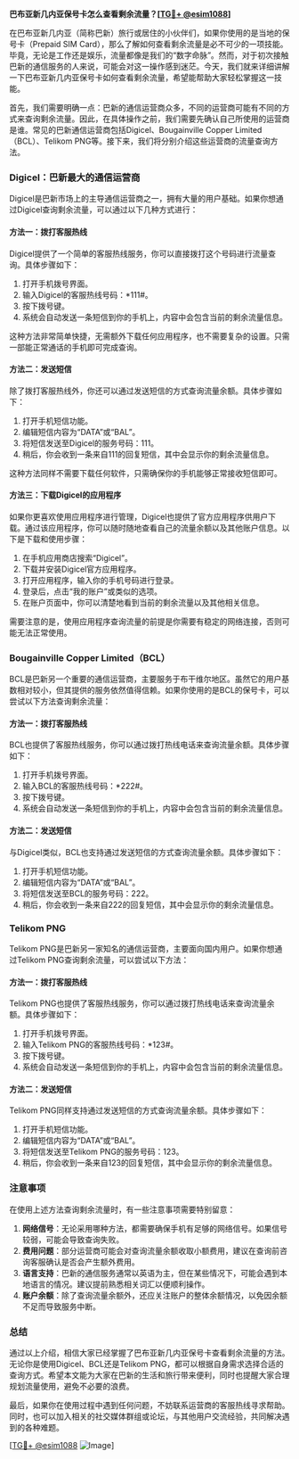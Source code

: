 **巴布亚新几内亚保号卡怎么查看剩余流量？[[TG💪+ @esim1088](https://t.me/s/esim1088)]**

在巴布亚新几内亚（简称巴新）旅行或居住的小伙伴们，如果你使用的是当地的保号卡（Prepaid SIM Card），那么了解如何查看剩余流量是必不可少的一项技能。毕竟，无论是工作还是娱乐，流量都像是我们的“数字命脉”。然而，对于初次接触巴新的通信服务的人来说，可能会对这一操作感到迷茫。今天，我们就来详细讲解一下巴布亚新几内亚保号卡如何查看剩余流量，希望能帮助大家轻松掌握这一技能。

首先，我们需要明确一点：巴新的通信运营商众多，不同的运营商可能有不同的方式来查询剩余流量。因此，在具体操作之前，我们需要先确认自己所使用的运营商是谁。常见的巴新通信运营商包括Digicel、Bougainville Copper Limited（BCL）、Telikom PNG等。接下来，我们将分别介绍这些运营商的流量查询方法。

### Digicel：巴新最大的通信运营商

Digicel是巴新市场上的主导通信运营商之一，拥有大量的用户基础。如果你想通过Digicel查询剩余流量，可以通过以下几种方式进行：

#### 方法一：拨打客服热线
Digicel提供了一个简单的客服热线服务，你可以直接拨打这个号码进行流量查询。具体步骤如下：
1. 打开手机拨号界面。
2. 输入Digicel的客服热线号码：*111#。
3. 按下拨号键。
4. 系统会自动发送一条短信到你的手机上，内容中会包含当前的剩余流量信息。

这种方法非常简单快捷，无需额外下载任何应用程序，也不需要复杂的设置。只需一部能正常通话的手机即可完成查询。

#### 方法二：发送短信
除了拨打客服热线外，你还可以通过发送短信的方式查询流量余额。具体步骤如下：
1. 打开手机短信功能。
2. 编辑短信内容为“DATA”或“BAL”。
3. 将短信发送至Digicel的服务号码：111。
4. 稍后，你会收到一条来自111的回复短信，其中会显示你的剩余流量信息。

这种方法同样不需要下载任何软件，只需确保你的手机能够正常接收短信即可。

#### 方法三：下载Digicel的应用程序
如果你更喜欢使用应用程序进行管理，Digicel也提供了官方应用程序供用户下载。通过该应用程序，你可以随时随地查看自己的流量余额以及其他账户信息。以下是下载和使用步骤：
1. 在手机应用商店搜索“Digicel”。
2. 下载并安装Digicel官方应用程序。
3. 打开应用程序，输入你的手机号码进行登录。
4. 登录后，点击“我的账户”或类似的选项。
5. 在账户页面中，你可以清楚地看到当前的剩余流量以及其他相关信息。

需要注意的是，使用应用程序查询流量的前提是你需要有稳定的网络连接，否则可能无法正常使用。

### Bougainville Copper Limited（BCL）
BCL是巴新另一个重要的通信运营商，主要服务于布干维尔地区。虽然它的用户基数相对较小，但其提供的服务依然值得信赖。如果你使用的是BCL的保号卡，可以尝试以下方法查询剩余流量：

#### 方法一：拨打客服热线
BCL也提供了客服热线服务，你可以通过拨打热线电话来查询流量余额。具体步骤如下：
1. 打开手机拨号界面。
2. 输入BCL的客服热线号码：*222#。
3. 按下拨号键。
4. 系统会自动发送一条短信到你的手机上，内容中会包含当前的剩余流量信息。

#### 方法二：发送短信
与Digicel类似，BCL也支持通过发送短信的方式查询流量余额。具体步骤如下：
1. 打开手机短信功能。
2. 编辑短信内容为“DATA”或“BAL”。
3. 将短信发送至BCL的服务号码：222。
4. 稍后，你会收到一条来自222的回复短信，其中会显示你的剩余流量信息。

### Telikom PNG
Telikom PNG是巴新另一家知名的通信运营商，主要面向国内用户。如果你想通过Telikom PNG查询剩余流量，可以尝试以下方法：

#### 方法一：拨打客服热线
Telikom PNG也提供了客服热线服务，你可以通过拨打热线电话来查询流量余额。具体步骤如下：
1. 打开手机拨号界面。
2. 输入Telikom PNG的客服热线号码：*123#。
3. 按下拨号键。
4. 系统会自动发送一条短信到你的手机上，内容中会包含当前的剩余流量信息。

#### 方法二：发送短信
Telikom PNG同样支持通过发送短信的方式查询流量余额。具体步骤如下：
1. 打开手机短信功能。
2. 编辑短信内容为“DATA”或“BAL”。
3. 将短信发送至Telikom PNG的服务号码：123。
4. 稍后，你会收到一条来自123的回复短信，其中会显示你的剩余流量信息。

### 注意事项
在使用上述方法查询剩余流量时，有一些注意事项需要特别留意：
1. **网络信号**：无论采用哪种方法，都需要确保手机有足够的网络信号。如果信号较弱，可能会导致查询失败。
2. **费用问题**：部分运营商可能会对查询流量余额收取小额费用，建议在查询前咨询客服确认是否会产生额外费用。
3. **语言支持**：巴新的通信服务通常以英语为主，但在某些情况下，可能会遇到本地语言的情况。建议提前熟悉相关词汇以便顺利操作。
4. **账户余额**：除了查询流量余额外，还应关注账户的整体余额情况，以免因余额不足而导致服务中断。

### 总结
通过以上介绍，相信大家已经掌握了巴布亚新几内亚保号卡查看剩余流量的方法。无论你是使用Digicel、BCL还是Telikom PNG，都可以根据自身需求选择合适的查询方式。希望本文能为大家在巴新的生活和旅行带来便利，同时也提醒大家合理规划流量使用，避免不必要的浪费。

最后，如果你在使用过程中遇到任何问题，不妨联系运营商的客服热线寻求帮助。同时，也可以加入相关的社交媒体群组或论坛，与其他用户交流经验，共同解决遇到的各种难题。

[[TG💪+ @esim1088](https://t.me/s/esim1088) ![Image](https://i.postimg.cc/4NQfJmqS/Snipaste-2025-05-13-00-14-12.png)]